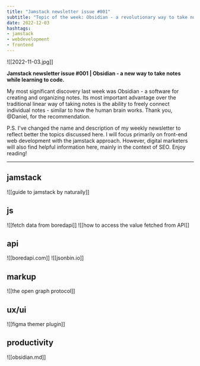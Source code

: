```yaml
---
title: "Jamstack newsletter issue #001"
subtitle: "Topic of the week: Obsidian - a revolutionary way to take notes while learning to code"
date: 2022-12-03
hashtags:
- jamstack
- webdevelopment
- frontend
---
```


![[2022-11-03.jpg]]

**Jamstack newsletter issue #001 | Obsidian - a new way to take notes while learning to code.**

My most significant discovery last week was Obsidian - a software for creating and organizing notes. Its most important advantage over the traditional linear way of taking notes is the ability to freely connect individual notes - similar to how the human brain works. Thank you, @Daniel, for the recommendation.

P.S. I've changed the name and description of my weekly newsletter to reflect better the topics discussed here. I will focus primarily on front-end web development with the jamstack approach. However, digital marketers will also find helpful information here, mainly in the context of SEO. Enjoy reading!

---

## jamstack
![[guide to jamstack by naturaily]]

## js
![[fetch data from boredapi]]
![[how to access the value fetched from API]]

## api
![[boredapi.com]]
![[jsonbin.io]]

## markup
![[the open graph protocol]]

## ux/ui
![[figma themer plugin]]

## productivity
![[obsidian.md]]

